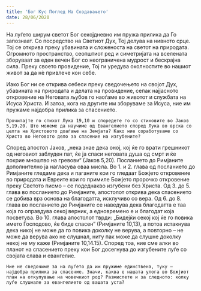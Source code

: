 ```yaml
---
title: 'Бог Кус Поглед На Создавањето'
date: 28/06/2020
---
```


На луѓето ширум светот Бог секојдневно им пружа прилика да Го запознаат. Со посредство на Светиот Дух, Тој делува на нивното срце. Тој се открива преку убавината и сложеноста на светот на природата. Огромното пространство, сеопштиот ред и симетријата на вселената зборуваат за еден вечен Бог со неограничена мудрост и бескрајна сила. Преку своето провидение, Тој ги уредува околностите во нашиот живот за да нѐ привлече кон себе.

Иако Бог ни се открива себеси преку сведочењето на својот Дух, убавината на природата и делата на провидение, сепак најјасното откровение на Неговата љубов го наоѓаме во животот и службата на Исуса Христа. И затоа, кога на другите им зборуваме за Исуса, ние им пружаме најдобра прилика за спасението.

`Прочитајте го стихот Лука 19,10 и споредете го со стиховите во Јаков 5,19.20. Што можеме да научиме од Евангелието според Лука во врска со целта на Христовото доаѓање на Земјата? Како ние соработуваме со Христа во Неговото дело за спасение на изгубените?`

Според апостол Јаков, „нека знае дека оној, кој ќе го врати грешникот од неговиот заблуден пат, ќе ја спаси неговата душа од смрт и ќе покрие мноштво на гревови“ (Јаков 5,20). Посланието до Римјаните дополнително ја нагласува оваа мисла. Во 1. и 2. глава од посланието до Римјаните гледаме дека и паганите кои го гледаат Божјето откровение во природата и Евреите кои го примиле Божјето пророчко откровение преку Светото писмо – се подеднакво изгубени без Христа. Од 3. до 5. глава во посланието до Римјаните, апостолот открива дека спасението се добива врз основа на благодатта, исклучиво со вера. Од 6. до 8. глава во посланието до Римјаните се наведува дека благодатта е таа која го оправдува секој верник, а едновремено е и благодат која посветува. Во 10. глава апостолот тврди: „Бидејќи секој кој ќе го повика името Господово, ќе биде спасен“ (Римјаните 10,13), а потоа истакнува дека никој не може да го повика доколку не верува, а повторно – не може да верува ако не слушнал, ниту пак може да слушне доколку некој не му каже (Римјаните 10,14.15). Според тоа, ние сме алки во планот на спасението преку кои Бог досегнува до изгубените луѓе со својата слава и евангелие.

`Ние не сведочиме за на луѓето да им пружиме единствена, туку – најдобра прилика за спасение. Значи, каква е нашата улога во Божјиот план на откупување на човечкиот род? Размислете и за следното: колку луѓе слушнале за евангелието од вашата уста?`